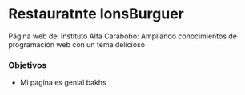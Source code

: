 # Restauratnte IonsBurguer

Página web del Instituto Alfa Carabobo: Ampliando conocimientos de programación web con un tema delicioso  

### Objetivos

- Mi pagina es genial bakhs